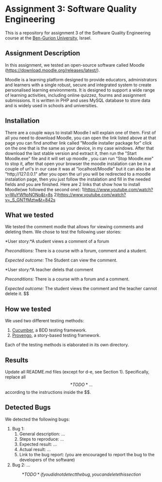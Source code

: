 # Assignment 3: Software Quality Engineering
This is a repository for assignment 3 of the Software Quality Engineering course at the [Ben-Gurion University](https://in.bgu.ac.il/), Israel.

## Assignment Description
In this assignment, we tested an open-source software called Moodle (https://download.moodle.org/releases/latest/).

Moodle is a learning platform designed to provide educators, administrators and learners with a single robust, secure and integrated system to create personalised learning environments. It is designed to support a wide range of learning activities, including online quizzez, fourms and assignment submissions. It is written in PHP and uses MySQL database to store data and is widely used in schools and universities.

## Installation
There are a couple ways to install Moodle I will explain one of them. 
First of all you need to download Moodle, you can open the link listed above at that page you can find another link called "Moodle installer package for" click on the one that is the same as your device, in my case windows. After that download the last stable version and extract it, then run the "Start Moodle.exe" file and it will set up moodle , you can run "Stop Moodle.exe" to stop it, after that open your browser the moodle instalation can be in a couple of url's in our case it was at "localhost/Moodle" but it can also be at "http;//127.0.0.1" after you open the url you will be redirected to a moodle instalation page, then you just follow the instalation and fill in the needed fields and you are finished.
Here are 2 links that show how to install Moodle(we followed the second one):
1)https://www.youtube.com/watch?v=WuYWftpNONo&t=8s
2)https://www.youtube.com/watch?v=_S_GNTfMztw&t=842s

## What we tested

We tested the comment modle that allows for viewing comments and deleting them. We chose to test the following user stories: 

*User story:*A student views a comment of a forum

*Preconditions:* There is a course with a forum, comment and a student.

*Expected outcome:* The Student can view the comment.

*User story:*A teacher delets that comment

*Preconditions:* There is a course with a forum and a comment.

*Expected outcome:* The student views the comment and the teacher cannot delete it.
$$

## How we tested
We used two different testing methods:
1. [Cucumber](https://cucumber.io/), a BDD testing framework.
2. [Provengo](https://provengo.tech/), a story-based testing framework.

Each of the testing methods is elaborated in its own directory. 

## Results
Update all README.md files (except for d-e, see Section 1). Specifically, replace all $$*TODO*…$$ according to the instructions inside the $$.

## Detected Bugs
We detected the following bugs:

1. Bug 1: 
   1. General description: ...
   2. Steps to reproduce: ...
   3. Expected result: ...
   4. Actual result: ...
   5. Link to the bug report: (you are encouraged to report the bug to the developers of the software)
2. Bug 2: ...

$$*TODO* if you did not detect the bug, you can delete this section$$  
